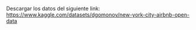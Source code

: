 Descargar los datos del siguiente link: 
https://www.kaggle.com/datasets/dgomonov/new-york-city-airbnb-open-data